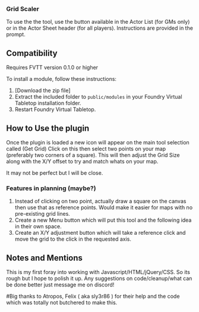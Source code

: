 ### Grid Scaler

To use the the tool, use the button available in the Actor List (for GMs only) or in the Actor Sheet header (for all players). Instructions are provided in the prompt.

## Compatibility

Requires FVTT version 0.1.0 or higher

To install a module, follow these instructions:

1. [Download the zip file]
2. Extract the included folder to `public/modules` in your Foundry Virtual Tabletop installation folder.
3. Restart Foundry Virtual Tabletop. 

## How to Use the plugin

Once the plugin is loaded a new icon will appear on the main tool selection called (Get Grid)
Click on this then select two points on your map (preferably two corners of a square).
This will then adjust the Grid Size along with the X/Y offset to try and match whats on your map.

It may not be perfect but I will be close. 

### Features in planning (maybe?)

1. Instead of clicking on two point, actually draw a square on the canvas then use that as reference points. Would make it easier for maps with no pre-existing grid lines.
2. Create a new Menu button which will put this tool and the following idea in their own space.
3. Create an X/Y adjustment button which will take a reference click and move the grid to the click in the requested axis.

## Notes and Mentions

This is my first foray into working with Javascript/HTML/jQuery/CSS. So its rough but I hope to polish it up. Any suggestions on code/cleanup/what can be done better just message me on discord!

#Big thanks to Atropos, Felix ( aka sly3r86 ) for their help and the code which was totally not butchered to make this.
